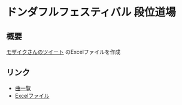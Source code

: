 # ドンダフルフェスティバル 段位道場

## 概要

[モザイクさんのツイート](https://twitter.com/doreiku0787/status/1654407725051420672) のExcelファイルを作成

## リンク

- [曲一覧](musics.md)
- [Excelファイル](%E3%83%89%E3%83%B3%E3%83%95%E3%82%A7%E3%82%B9%E6%AE%B5%E4%BD%8D%28%E3%83%A2%E3%82%B6%E3%82%A4%E3%82%AF%E3%81%95%E3%82%93%29.xlsx)
